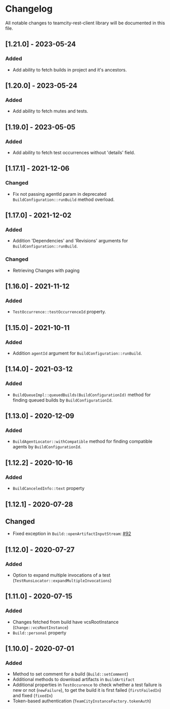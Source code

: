 # Changelog

All notable changes to teamcity-rest-client library will be documented in this file.



## [1.21.0] - 2023-05-24

### Added

- Add ability to fetch builds in project and it's ancestors.

## [1.20.0] - 2023-05-24

### Added

- Add ability to fetch mutes and tests.

## [1.19.0] - 2023-05-05

### Added

- Add ability to fetch test occurrences without 'details' field.


## [1.17.1] - 2021-12-06

### Changed

- Fix not passing agentId param in deprecated `BuildConfiguration::runBuild` method overload.

## [1.17.0] - 2021-12-02

### Added

- Addition 'Dependencies' and 'Revisions' arguments for `BuildConfiguration::runBuild`.

### Changed

- Retrieving Changes with paging

## [1.16.0] - 2021-11-12

### Added

- `TestOccurrence::testOccurrenceId` property.

## [1.15.0] - 2021-10-11

### Added

- Addition `agentId` argument for `BuildConfiguration::runBuild`.

## [1.14.0] - 2021-03-12

### Added

- `BuildQueueImpl::queuedBuilds(BuildConfigurationId)` method for finding queued builds by `BuildConfigurationId`.

## [1.13.0] - 2020-12-09

### Added

- `BuildAgentLocator::withCompatible` method for finding compatible agents by `BuildConfigurationId`.

## [1.12.2] - 2020-10-16

### Added

- `BuildCanceledInfo::text` property

                   
## [1.12.1] - 2020-07-28

## Changed

- Fixed exception in `Build::openArtifactInputStream`: [#92](https://github.com/JetBrains/teamcity-rest-client/issues/92)

## [1.12.0] - 2020-07-27

### Added 

- Option to expand multiple invocations of a test (`TestRunsLocator::expandMultipleInvocations`)

## [1.11.0] - 2020-07-15

### Added

- Changes fetched from build have vcsRootInstance (`Change::vcsRootInstance`)
- `Build::personal` property

## [1.10.0] - 2020-07-01

### Added

- Method to set comment for a build (`Build::setComment`)
- Additional methods to download artifacts in `BuildArtifact`
- Additional properties in `TestOccurence` to check whether a test failure is new or not (`newFailure`), to get the build it is first failed (`firstFailedIn`) and fixed (`fixedIn`) 
- Token-based authentication (`TeamCityInstanceFactory.tokenAuth`)
